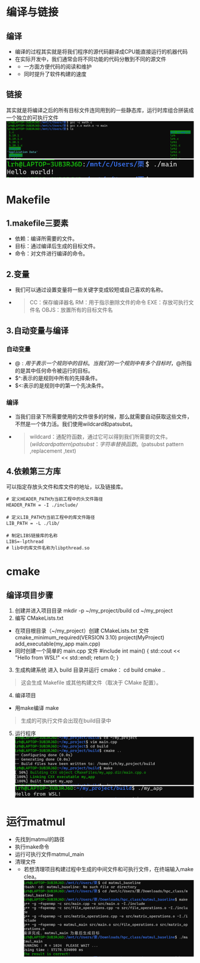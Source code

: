 # 编译与链接
## 编译
- 编译的过程其实就是将我们程序的源代码翻译成CPU能直接运行的机器代码
- 在实际开发中，我们通常会将不同功能的代码分散到不同的源文件
- - 一方面方便代码的阅读和维护
- - 同时提升了软件构建的速度
## 链接
其实就是将编译之后的所有目标文件连同用到的一些静态库，运行时库组合拼装成一个独立的可执行文件
![alt text](image.png)
![alt text](image-1.png)
# Makefile
## 1.makefile三要素
- 依赖：编译所需要的文件。
- 目标：通过编译后生成的目标文件。
- 命令：对文件进行编译的命令。
## 2.变量
- 我们可以通过设置变量将一些关键字变成较短或自己喜欢的名称。
- > CC：保存编译器名
RM：用于指示删除文件的命令
EXE：存放可执行文件名
OBJS：放置所有的目标文件名
## 3.自动变量与编译
### 自动变量
- $@:用于表示一个规则中的目标。当我们的一个规则中有多个目标时，$@所指的是其中任何命令被运行的目标。
- $^:表示的是规则中所有的先择条件。
- $<:表示的是规则中的第一个先决条件。
### 编译
- 当我们目录下所需要使用的文件很多的时候，那么就需要自动获取这些文件，不然是一个体力活。我们使用wildcard和patsubst。
- >wildcard：通配符函数，通过它可以得到我们所需要的文件。$(wildcard pattern)
patsubst：字符串替换函数。$(patsubst pattern ,replacement ,text)
## 4.依赖第三方库
可以指定存放头文件和库文件的地址，以及链接库。
```
# 定义HEADER_PATH为当前工程中的头文件路径
HEADER_PATH = -I ./include/
   
# 定义LIB_PATH为当前工程中的库文件路径 
LIB_PATH = -L ./lib/   
              
# 制定LIBS链接库的名称 
LIBS=-lpthread                 
# lib中的库文件名称为libpthread.so
```
# cmake
## 编译项目步骤
1. 创建并进入项目目录
mkdir -p ~/my_project/build
cd ~/my_project
2. 编写 CMakeLists.txt
- 在项目根目录（~/my_project）创建 CMakeLists.txt 文件
cmake_minimum_required(VERSION 3.10)
project(MyProject)
add_executable(my_app main.cpp)
- 同时创建一个简单的 main.cpp 文件
#include <iostream>
int main() {
    std::cout << "Hello from WSL!" << std::endl;
    return 0;
}
3. 生成构建系统
进入 build 目录并运行 cmake：
cd build
cmake ..
> 这会生成 Makefile 或其他构建文件（取决于 CMake 配置）。
4. 编译项目
- 用make编译
make
> 生成的可执行文件会出现在build目录中

5. 运行程序
![alt text](image-4.png)
![alt text](image-3.png)

# 运行matmul
- 先找到matmul的路径
- 执行make命令
- 运行可执行文件matmul_main
- 清理文件
- - 若想清理项目构建过程中生成的中间文件和可执行文件，在终端输入make clea。
![alt text](image-2.png)
